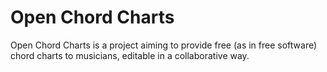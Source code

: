 Open Chord Charts
=================

Open Chord Charts is a project aiming to provide free (as in free software) chord charts to musicians,
editable in a collaborative way.
